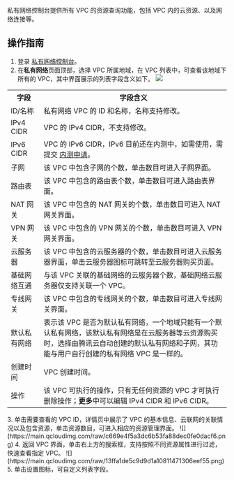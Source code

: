 私有网络控制台提供所有 VPC 的资源查询功能，包括 VPC 内的云资源、以及网络连接等。

## 操作指南
1. 登录 [私有网络控制台](https://console.cloud.tencent.com/vpc)。
2. 在**私有网络**页面顶部，选择 VPC 所属地域，在 VPC 列表中，可查看该地域下所有的 VPC，其中界面展示的列表字段含义如下。
![](https://main.qcloudimg.com/raw/2b22968f97386f7f32378adc87b873a6.png)
<table>
<tr>
<th width="15%">字段</th>
<th width="85%">字段含义</th>
</tr>
<tr>
<td>ID/名称</td>
<td>私有网络 VPC 的 ID 和名称，名称支持修改。</td>
</tr>
<tr>
<td>IPv4 CIDR</td>
<td> VPC 的 IPv4 CIDR，不支持修改。</td>
</tr>
<tr>
<td>IPv6 CIDR</td>
<td>VPC 的 IPv6 CIDR，IPv6 目前还在内测中，如需使用，需提交 <a href="https://cloud.tencent.com/apply/p/a9k0gialqhj">内测申请</a>。</td>
</tr>
<tr>
<td>子网</td>
<td>该 VPC 中包含子网的个数，单击数目可进入子网界面。</td>
</tr>
<tr>
<td>路由表</td>
<td>该 VPC 中包含的路由表个数，单击数目可进入路由表界面。</td>
</tr>
<tr>
<td>NAT 网关</td>
<td>该 VPC 中包含的 NAT 网关的个数，单击数目可进入 NAT 网关界面。</td>
</tr>
<tr>
<td>VPN 网关</td>
<td>该 VPC 中包含的 VPN 网关的个数，单击数目可进入 VPN 网关界面。</td>
</tr>
<tr>
<td>云服务器</td>
<td>该 VPC 中包含的云服务器的个数，单击数目可进入云服务器界面，单击云服务器图标可跳转至云服务器购买页面。</td>
</tr>
<tr>
<td>基础网络互通</td>
<td>与该 VPC 关联的基础网络的云服务器个数，基础网络云服务器仅支持关联一个 VPC。</td>
</tr>
<tr>
<td>专线网关</td>
<td>该 VPC 中包含的专线网关的个数，单击数目可进入专线网关界面。</td>
</tr>
<tr>
<td>默认私有网络</td>
<td>表示该 VPC 是否为默认私有网络，一个地域只能有一个默认私有网络，该默认私有网络是在云服务器等云资源购买时，选择由腾讯云自动创建的默认私有网络和子网，其功能与用户自行创建的私有网络 VPC 是一样的。</td>
</tr>
<tr>
<td>创建时间</td>
<td>VPC 创建时间。</td>
</tr>
<tr>
<td>操作</td>
<td>该 VPC 可执行的操作，只有无任何资源的 VPC 才可执行删除操作；<b>更多</b>中可以编辑 IPv4 CIDR 和 IPv6 CIDR。</td>
</tr>
</table>
3. 单击需要查看的 VPC ID，详情页中展示了 VPC 的基本信息、云联网的关联情况以及包含资源，单击资源数目，可进入相应的资源管理界面。
![](https://main.qcloudimg.com/raw/c669e4f5a3dc6b53fa88dec0fe0dacf6.png)
4. 返回 VPC 界面，单击右上方的搜索框，支持按照不同资源属性进行过滤，快速查看指定 VPC。
![](https://main.qcloudimg.com/raw/13ffa1de5c9d9d1a10811471306eef55.png)
5. 单击设置图标，可自定义列表字段。
